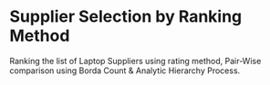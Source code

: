 # Supplier Selection by Ranking Method


Ranking the list of Laptop Suppliers using rating method, Pair-Wise comparison using Borda Count &amp; Analytic Hierarchy Process.
